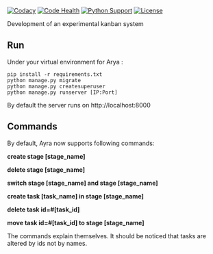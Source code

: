 [![Codacy](https://api.codacy.com/project/badge/Grade/b5d7d584dfa14f9b82fded7a3f626631)](https://app.codacy.com/app/seLain/Arya?utm_source=github.com&utm_medium=referral&utm_content=seLain/Arya&utm_campaign=badger)
[![Code Health](https://landscape.io/github/seLain/Arya/master/landscape.svg?style=flat)](https://landscape.io/github/seLain/Arya/master)
[![Python Support](https://img.shields.io/badge/python-3.4-blue.svg)]()
[![License](https://img.shields.io/badge/license-MIT-green.svg)]()

Development of an experimental kanban system

## Run

Under your virtual environment for Arya :

```
pip install -r requirements.txt
python manage.py migrate
python manage.py createsuperuser
python manage.py runserver [IP:Port]
```

By default the server runs on http://localhost:8000

## Commands

By default, Ayra now supports following commands:

**create stage [stage_name]**

**delete stage [stage_name]**

**switch stage [stage_name] and stage [stage_name]**

**create task [task_name] in stage [stage_name]**

**delete task id=#[task_id]**

**move task id=#[task_id] to stage [stage_name]**

The commands explain themselves. It should be noticed that tasks are altered by ids not by names.

